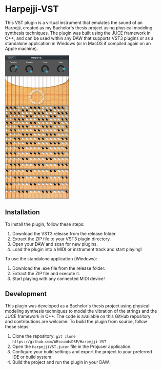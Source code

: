 # Harpejji-VST
This VST plugin is a virtual instrument that emulates the sound of an Harpejji, created as my Bachelor's thesis project using physical modeling synthesis techniques. The plugin was built using the JUCE framework in C++, and can be used within any DAW that supports VST3 plugins or as a standalone application in Windows (or in MacOS if compiled again on an Apple machine).
 
<img src="Harpejji_VST.png" width = 209 height = 468>

## Installation
To install the plugin, follow these steps:
1. Download the VST3 release from the release folder.
2. Extract the ZIP file to your VST3 plugin directory.
3. Open your DAW and scan for new plugins.
4. Load the plugin into a MIDI or instrument track and start playing!

To use the standalone application (Windows):
1. Download the .exe file from the release folder.
2. Extract the ZIP file and execute it.
3. Start playing with any connected MIDI device!

## Development
This plugin was developed as a Bachelor's thesis project using physical modeling synthesis techniques to model the vibration of the strings and the JUCE framework in C++. The code is available on this GitHub repository and contributions are welcome. To build the plugin from source, follow these steps:

1. Clone the repository: `git clone https://github.com/ABsoundsDSP/Harpejji-VST`
2. Open the `HarpejjiVST.jucer` file in the Projucer application.
3. Configure your build settings and export the project to your preferred IDE or build system.
4. Build the project and run the plugin in your DAW.
